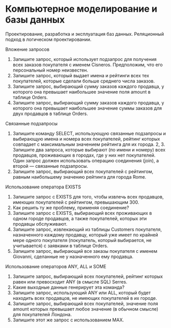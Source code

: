 # Компьютерное моделирование и базы данных
Проектирование, разработка и эксплуатация баз данных. Реляционный подход в логическом проектировании. 

Вложение запросов

1. Запишите запрос, который использует подзапрос для получения всех заказов покупателя с именем Cisneros. Предположим, что его персональный номер неизвестен.
2. Запишите запрос, который выдает имена и рейтинги всех тех покупателей, которые сделали больше среднего числа заказов.
3. Запишите запрос, выбирающий сумму заказов каждого продавца, у которого она превышает наибольшее значение поля amount в таблице Orders.
4. Запишите запрос, выбирающий сумму заказов каждого продавца, у которого она превышает наибольшее значение суммы заказов для двух продавцов в таблице Orders.


Связанные подзапросы

1. Запишите команду SELECT, использующую связанные подзапросы и выбирающую имена и номера всех покупателей, рейтинг которых совпадает с максимальным значением рейтинга для их города.
2, 3. Запишите два запроса, которые выбирают (по имени и номеру) всех продавцов, проживающих в городах, где у них нет покупателей. Один запрос должен использовать операцию соединения (join), а второй — связанные подзапросы.
4. Запишите запрос, выбирающий всех покупателей с рейтингом, равным наибольшему значению рейтинга для города Rome.

Использование оператора EXISTS

1. Запишите запрос с EXISTS для того, чтобы извлечь всех продавцов, имеющих покупателей с рейтингом, превышающим 300.
2. Как решить ту же проблему, применяя соединение?
3. Запишите запрос с EXISTS, выбирающий всех проживающих в одном городе продавцов, а также покупателей, которых эти продавцы обслуживают.
4. Запишите запрос, извлекающий из таблицы Customers покупателя, назначенного каждому продавцу, который уже имеет по крайней мере одного покупателя (покупатель, который выбирается, не учитывается) с заявками в таблице Orders.
5. Запишите запрос, выбирающий все заказы покупателя с именем Giovanni, сделанные не у назначенного ему продавца.

Использование операторов ANY, ALL и SOME

1. Запишите запрос, выбирающий всех покупателей, рейтинг которых равен или превосходит ANY (в смысле SQL) Serres.
2. Какие выходные данные генерирует эта команда?
3. Запишите запрос, использующий ANY или ALL, который будет находить всех продавцов, не имеющих покупателей в их городе.
4. Запишите запрос, выбирающий всех покупателей, значение поля amount которых превышает любое значение (в обычном смысле) для покупателей Лондона.
5. Запишите этот же запрос с использованием MAX.
